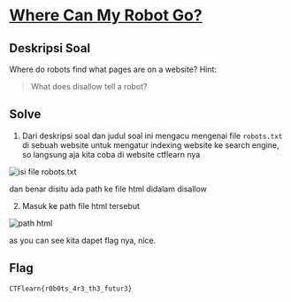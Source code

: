 # [Where Can My Robot Go?](https://ctflearn.com/challenge/107)

## Deskripsi Soal

Where do robots find what pages are on a website?
Hint:

> What does disallow tell a robot?

## Solve

1. Dari deskripsi soal dan judul soal ini mengacu mengenai file `robots.txt` di sebuah website untuk mengatur indexing website ke search engine, so langsung aja kita coba di website ctflearn nya

![isi file robots.txt](https://i.ibb.co/pLB6sg2/image.png)

dan benar disitu ada path ke file html didalam disallow

2. Masuk ke path file html tersebut

![path html](https://i.ibb.co/dBwCg7Q/image.png)

as you can see kita dapet flag nya, nice.

## Flag

`CTFlearn{r0b0ts_4r3_th3_futur3}`
